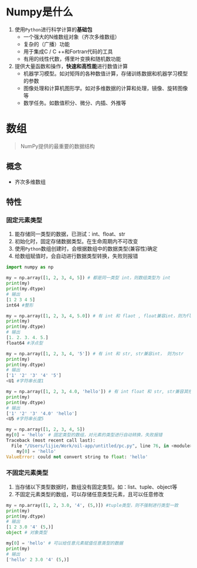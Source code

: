 # Numpy是什么

1. 使用`Python`进行科学计算的**基础包**
   - 一个强大的N维数组对象（齐次多维数组）
   - 复杂的（广播）功能
   - 用于集成C / C ++和Fortran代码的工具
   - 有用的线性代数，傅里叶变换和随机数功能
2. 提供大量函数和操作，**快速和高性能**进行数值计算
   - 机器学习模型。如对矩阵的各种数值计算，存储训练数据和机器学习模型的参数
   - 图像处理和计算机图形学。如对多维数据的计算和处理，镜像、旋转图像等
   - 数学任务。如数值积分、微分、内插、外推等

# 数组

> NumPy提供的最重要的数据结构

## 概念

- 齐次多维数组

## 特性

### 固定元素类型

1. 能存储同一类型的数据，已测试：int、float、str
2. 初始化时，固定存储数据类型。在生命周期内不可改变
3. 使用`Python`数组创建时，会根据数组中的数据类型(兼容性)确定
4. 给数组赋值时，会自动进行数据类型转换，失败则报错

```python
import numpy as np

my = np.array([1, 2, 3, 4, 5]) # 都是同一类型 int，则数组类型为 int
print(my)
print(my.dtype)
# 输出
[1 2 3 4 5]
int64 #整形

my = np.array([1, 2, 3, 4, 5.0]) # 有 int 和 flaot , float兼容int，则为float
print(my)
print(my.dtype)
# 输出
[1. 2. 3. 4. 5.]
float64 #浮点型

my = np.array([1, 2, 3, 4, '5']) # 有 int 和 str, str兼容int， 则为str
print(my)
print(my.dtype)
# 输出
['1' '2' '3' '4' '5']
<U1 #字符串长度1

my = np.array([1, 2, 3, 4.0, 'hello']) # 有 int float 和 str, str兼容其他类型， 则为str
print(my)
print(my.dtype)
# 输出
['1' '2' '3' '4.0' 'hello']
<U5 #字符串长度5

my = np.array([1, 2, 3, 4, 5])
my[0] = 'hello' # 固定类型的数组，对元素的类型进行自动转换，失败报错
Traceback (most recent call last):
  File "/Users/lijie/Work/oil-app/untitled/pc.py", line 76, in <module>
    my[0] = 'hello'
ValueError: could not convert string to float: 'hello'
```

### 不固定元素类型

1. 当存储以下类型数据时，数组没有固定类型。如：list、tuple、object等
2. 不固定元素类型的数组，可以存储任意类型元素，且可以任意修改

```python
my = np.array([1, 2, 3.0, '4', (5,)]) #tuple类型，则不强制进行类型一致
print(my)
print(my.dtype)
# 输出
[1 2 3.0 '4' (5,)]
object # 对象类型

my[0] = 'hello' # 可以给任意元素赋值任意类型的数据
print(my)
# 输出
['hello' 2 3.0 '4' (5,)]
```

